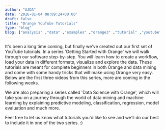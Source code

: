 ```yaml
---
author: "AJDA"
date: '2016-01-04 08:09:24+00:00'
draft: false
title: "Orange YouTube Tutorials"
type: "blog"
blog: ["analysis" ,"data" ,"examples" ,"orange3" ,"tutorial" ,"youtube" ]
---
```


It's been a long time coming, but finally we've created out our first set of YouTube tutorials. In a series 'Getting Started with Orange' we will walk through our software step-by-step. You will learn how to create a workflow, load your data in different formats, visualize and explore the data. These tutorials are meant for complete beginners in both Orange and data mining and come with some handy tricks that will make using Orange very easy. Below are the first three videos from this series, more are coming in the following weeks.




<YouTube embedId="HXjnDIgGDuI" />

<YouTube embedId="lb-x36xqJ-E" />

<YouTube embedId="2xS6QjnG714" />







We are also preparing a series called 'Data Science with Orange', which will take you on a journey through the world of data mining and machine learning by explaining predictive modeling, classification, regression, model evaluation and much more.

Feel free to let us know what tutorials you'd like to see and we'll do our best to include it in one of the two series. :)

